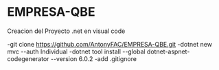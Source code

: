 # EMPRESA-QBE
Creacion del Proyecto .net en visual code

 -git clone https://github.com/AntonyFAC/EMPRESA-QBE.git
 -dotnet new mvc --auth Individual
 -dotnet tool install --global dotnet-aspnet-codegenerator --version 6.0.2
 -add .gitignore

